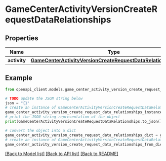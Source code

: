 # GameCenterActivityVersionCreateRequestDataRelationships


## Properties

Name | Type | Description | Notes
------------ | ------------- | ------------- | -------------
**activity** | [**GameCenterActivityVersionCreateRequestDataRelationshipsActivity**](GameCenterActivityVersionCreateRequestDataRelationshipsActivity.md) |  | 

## Example

```python
from openapi_client.models.game_center_activity_version_create_request_data_relationships import GameCenterActivityVersionCreateRequestDataRelationships

# TODO update the JSON string below
json = "{}"
# create an instance of GameCenterActivityVersionCreateRequestDataRelationships from a JSON string
game_center_activity_version_create_request_data_relationships_instance = GameCenterActivityVersionCreateRequestDataRelationships.from_json(json)
# print the JSON string representation of the object
print(GameCenterActivityVersionCreateRequestDataRelationships.to_json())

# convert the object into a dict
game_center_activity_version_create_request_data_relationships_dict = game_center_activity_version_create_request_data_relationships_instance.to_dict()
# create an instance of GameCenterActivityVersionCreateRequestDataRelationships from a dict
game_center_activity_version_create_request_data_relationships_from_dict = GameCenterActivityVersionCreateRequestDataRelationships.from_dict(game_center_activity_version_create_request_data_relationships_dict)
```
[[Back to Model list]](../README.md#documentation-for-models) [[Back to API list]](../README.md#documentation-for-api-endpoints) [[Back to README]](../README.md)


